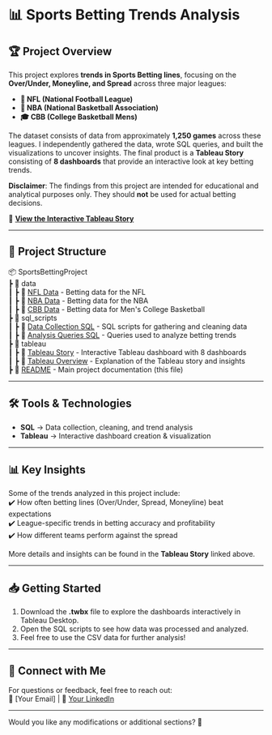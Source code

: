 # 📊 Sports Betting Trends Analysis  

## 🏆 Project Overview  
This project explores **trends in Sports Betting lines**, focusing on the **Over/Under, Moneyline, and Spread** across three major leagues:  
- **🏈 NFL (National Football League)**  
- **🏀 NBA (National Basketball Association)**  
- **🎓 CBB (College Basketball Mens)**  

The dataset consists of data from approximately **1,250 games** across these leagues. I independently gathered the data, wrote SQL queries, and built the visualizations to uncover insights. The final product is a **Tableau Story** consisting of **8 dashboards** that provide an interactive look at key betting trends.  

**Disclaimer**: The findings from this project are intended for educational and analytical purposes only. They should **not** be used for actual betting decisions.


🔗 **[View the Interactive Tableau Story](https://public.tableau.com/app/profile/dallas.murawski/viz/SportsBettingProject/Story1#1)**  

---

## 📂 Project Structure  

📦 SportsBettingProject  
 ┣ 📂 data  
 ┃ ┣ 📜 [NFL Data](data/nfl_data.csv) - Betting data for the NFL  
 ┃ ┣ 📜 [NBA Data](data/nba_data.csv) - Betting data for the NBA  
 ┃ ┣ 📜 [CBB Data](data/cbb_data.csv) - Betting data for Men's College Basketball  
 ┣ 📂 sql_scripts  
 ┃ ┣ 📜 [Data Collection SQL](sql_scripts/data_collection.sql) - SQL scripts for gathering and cleaning data  
 ┃ ┣ 📜 [Analysis Queries SQL](sql_scripts/analysis_queries.sql) - Queries used to analyze betting trends  
 ┣ 📂 tableau  
 ┃ ┣ 📜 [Tableau Story](tableau/betting_trends.twbx) - Interactive Tableau dashboard with 8 dashboards  
 ┃ ┣ 📜 [Tableau Overview](tableau/README.md) - Explanation of the Tableau story and insights  
 ┣ 📜 [README](README.md) - Main project documentation (this file)  


---

## 🛠️ Tools & Technologies  
- **SQL** → Data collection, cleaning, and trend analysis  
- **Tableau** → Interactive dashboard creation & visualization
  
---

## 📊 Key Insights  
Some of the trends analyzed in this project include:  
✔️ How often betting lines (Over/Under, Spread, Moneyline) beat expectations  
✔️ League-specific trends in betting accuracy and profitability  
✔️ How different teams perform against the spread  

More details and insights can be found in the **Tableau Story** linked above.  

---

## 📥 Getting Started  
1. Download the **.twbx** file to explore the dashboards interactively in Tableau Desktop.  
2. Open the SQL scripts to see how data was processed and analyzed.  
3. Feel free to use the CSV data for further analysis!  

---

## 🔗 Connect with Me  
For questions or feedback, feel free to reach out:  
📧 [Your Email] | 🔗 [Your LinkedIn](YOUR-LINKEDIN-HERE)  

---

Would you like any modifications or additional sections? 🚀  
